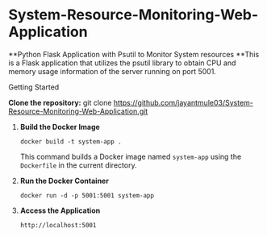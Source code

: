 # System-Resource-Monitoring-Web-Application
**Python Flask Application with Psutil to Monitor System resources
**This is a Flask application that utilizes the psutil library to obtain CPU and memory usage information of the server running on port 5001.

Getting Started

**Clone the repository:**
git clone https://github.com/jayantmule03/System-Resource-Monitoring-Web-Application.git
1.  **Build the Docker Image**
    ```
    docker build -t system-app .
    ```
    This command builds a Docker image named `system-app` using the `Dockerfile` in the current directory.

2.  **Run the Docker Container**
    ```
    docker run -d -p 5001:5001 system-app
    ```
3.  **Access the Application**
    ```
    http://localhost:5001
    ```

 



